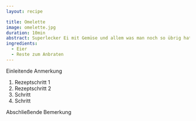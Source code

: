 ```yaml
---
layout: recipe

title: Omelette
image: omelette.jpg
duration: 10min
abstract: Superlecker Ei mit Gemüse und allem was man noch so übrig hat!
ingredients:
  - Eier
  - Reste zum Anbraten
---
```


Einleitende Anmerkung

1. Rezeptschritt 1
2. Rezeptschritt 2
3. Schritt
4. Schritt

Abschließende Bemerkung
